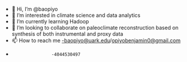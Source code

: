 - 👋 Hi, I’m @baopiyo
- 👀 I’m interested in climate science and data analytics
- 🌱 I’m currently learning Hadoop
- 💞️ I’m looking to collaborate on paleoclimate reconstruction based on synthesis of both instrumental and proxy data
- 📫 How to reach me -baopiyo@uark.edu/opiyobenjamin0@gmail.com
-                    -4044530497

<!---
baopiyo/baopiyo is a ✨ special ✨ repository because its `README.md` (this file) appears on your GitHub profile.
You can click the Preview link to take a look at your changes.
--->
